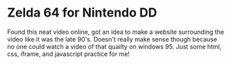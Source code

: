 # Zelda 64 for Nintendo DD

Found this neat video online, got an idea to make a website surrounding the video like it was the late 90's. Doesn't really make sense though because no one could watch a video of that quailty on windows 95. Just some html, css, iframe, and javascript practice for me!
